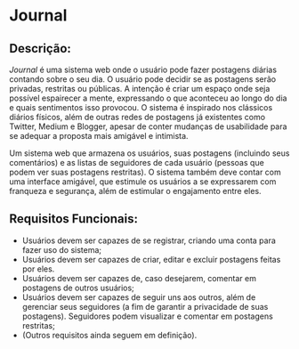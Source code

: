 # Journal

## Descrição:

*Journal* é uma sistema web onde o usuário pode fazer postagens diárias contando sobre o seu dia. O usuário pode decidir se as postagens serão privadas, restritas ou públicas. A intenção é criar um espaço onde seja possível espairecer a mente, expressando o que aconteceu ao longo do dia e quais sentimentos isso provocou. O sistema é inspirado nos clássicos diários físicos, além de outras redes de postagens já existentes como Twitter, Medium e Blogger, apesar de conter mudanças de usabilidade para se adequar a proposta mais amigável e intimista.

Um sistema web que armazena os usuários, suas postagens (incluindo seus comentários) e as listas de seguidores de cada usuário (pessoas que podem ver suas postagens restritas). O sistema também deve contar com uma interface amigável, que estimule os usuários a se expressarem com franqueza e segurança, além de estimular o engajamento entre eles.

## Requisitos Funcionais:

- Usuários devem ser capazes de se registrar, criando uma conta para fazer uso do sistema;
- Usuários devem ser capazes de criar, editar e excluir postagens feitas por eles.
- Usuários devem ser capazes de, caso desejarem, comentar em postagens de outros usuários;
- Usuários devem ser capazes de seguir uns aos outros, além de gerenciar seus seguidores (a fim de garantir a privacidade de suas postagens). Seguidores podem visualizar e comentar em postagens restritas;
- (Outros requisitos ainda seguem em definição).
